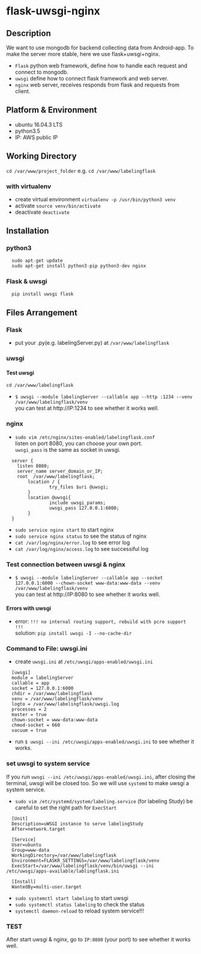# flask-uwsgi-nginx

## Description

We want to use mongodb for backend collecting data from Android-app.
To make the server more stable, here we use flask+uwsgi+nginx.

- `Flask` python web framework, define how to handle each request and connect to mongodb.
- `uwsgi` define how to connect flask framework and web server.
- `nginx` web server, receives responds from flask and requests from client.

## Platform & Environment
- ubuntu 16.04.3 LTS
- python3.5
- IP: AWS public IP

## Working Directory
`cd /var/www/project_folder`
e.g. `cd /var/www/labelingflask`

### with virtualenv
- create virtual environment `virtualenv -p /usr/bin/python3 venv`
- activate `source venv/bin/activate`
- deactivate `deactivate`

## Installation
### python3
```python
  sudo apt-get update
  sudo apt-get install python3-pip python3-dev nginx
```
### Flask & uwsgi
```python
  pip install uwsgi flask
```

## Files Arrangement
### Flask
- put your .py(e.g. labelingServer.py) at `/var/www/labelingflask`

### uwsgi
#### Test uwsgi
`cd /var/www/labelingflask`
- `$ uwsgi --module labelingServer --callable app --http :1234 --venv /var/www/labelingflask/venv` </br>
you can test at http://IP:1234 to see whether it works well.

### nginx
- `sudo vim /etc/nginx/sites-enabled/labelingflask.conf`</br>
listen on port 8080, you can choose your own port.</br>
`uwsgi_pass` is the same as socket in uwsgi.
```
  server {
    listen 8080;
    server_name server_domain_or_IP;
    root  /var/www/labelingflask;
        location / {
                try_files $uri @uwsgi;
        }
        location @uwsgi{
                include uwsgi_params;
                uwsgi_pass 127.0.0.1:6000;
        }
  }
```
- `sudo service nginx start` to start nginx
- `sudo service nginx status` to see the status of nginx
- `cat /var/log/nginx/error.log` to see error log
- `cat /var/log/nginx/access.log` to see successiful log

### Test connection between uwsgi & nginx
- `$ uwsgi --module labelingServer --callable app --socket 127.0.0.1:6000 --chown-socket www-data:www-data --venv /var/www/labelingflask/venv` </br>
you can test at http://IP:8080 to see whether it works well.

#### Errors with uwsgi
- error: `!!! no internal routing support, rebuild with pcre support !!!` </br>
solution: `pip install uwsgi -I --no-cache-dir`

### Command to File: uwsgi.ini
- create `uwsgi.ini` at `/etc/uwsgi/apps-enabled/uwsgi.ini`
```
  [uwsgi]
  module = labelingServer
  callable = app
  socket = 127.0.0.1:6000
  chdir = /var/www/labelingflask
  venv = /var/www/labelingflask/venv
  logto = /var/www/labelingflask/uwsgi.log
  processes = 2
  master = true
  chown-socket = www-data:www-data
  chmod-socket = 660
  vacuum = true
```
- run `$ uwsgi --ini /etc/uwsgi/apps-enabled/uwsgi.ini` to see whether it works.

### set uwsgi to system service
If you run `uwsgi --ini /etc/uwsgi/apps-enabled/uwsgi.ini`, after closing the terminal, uwsgi will be closed too.
So we will use `systemd` to make uwsgi a system service.
- `sudo vim /etc/systemd/system/labeling.service` (for labeling Study)
be careful to set the right path for `ExecStart`
```
  [Unit]
  Description=uWSGI instance to serve labelingStudy
  After=network.target

  [Service]
  User=ubuntu
  Group=www-data
  WorkingDirectory=/var/www/labelingflask
  Environment=FLASKR_SETTINGS=/var/www/labelingflask/venv
  ExecStart=/var/www/labelingflask/venv/bin/uwsgi --ini /etc/uwsgi/apps-available/lablingflask.ini

  [Install]
  WantedBy=multi-user.target
```
- `sudo systemctl start labeling` to start uwsgi
- `sudo systemctl status labeling` to check the status
- `systemctl daemon-reload` to reload system service!!!

### TEST
After start uwsgi & nginx, go to `IP:8080` (your port) to see whether it works well.
